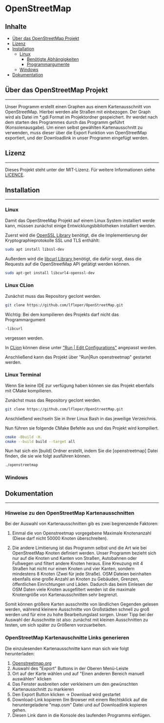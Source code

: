 # OpenStreetMap

## Inhalte

- [Über das OpenStreetMap Projekt](#ueber)
- [Lizenz](#lizenz)
- [Installation](#installation)
    - [Linux](#installationlinux)
        - [Benötigte Abhängigkeiten]()
        - [Programmargumente]()
    - [Windows](#installationwindoof)
- [Dokumentation](#dokumentation)

<a name="ueber"></a>
## Über das OpenStreetMap Projekt
---

Unser Programm erstellt einen Graphen aus einem Kartenausschnitt von OpenStreetMap. Hierbei werden alle Straßen mit einbezogen. Der Graph wird als Datei im *.gdi Format im Projektordner gespeichert. Ihr werdet nach dem starten des Programmes durch das Programm geführt (Konsolenausgabe). Um einen selbst gewählten Kartenausschnitt zu verwenden, muss dieser über die Export Funktion von OpenStreetMap exportiert, und der Downloadlink in unser Programm eingefügt werden.

<a name="lizenz"></a>

## Lizenz

---

Dieses Projekt steht unter der MIT-Lizenz. Für weitere Informationen siehe [LICENCE](https://github.com/lfleper/OpenStreetMap/blob/master/LICENCE).

<a name="installation"></a>

## Installation

---

<a name="installationlinux"></a>

### Linux

Damit das OpenStreeMap Projekt auf einem Linux System installiert werde kann, müssen zunächst einige Entwicklungsbibliotheken installiert werden.

Zuerst wird die [OpenSSL Library](https://packages.debian.org/de/jessie/libssl-dev) benötigt, die die Implementierung der Kryptographieprotokolle SSL und TLS enthählt:

```bash
sudo apt install libssl-dev
```

Außerdem wird die [libcurl Library ](https://curl.se/libcurl/) benötigt, die dafür sorgt, dass die Requests auf die OpenStreetMap API getätigt werden können.

```bash
sudo apt-get install libcurl4-openssl-dev
```

<a name="installationwindoof"></a>

### Linux CLion

Zunächst muss das Repository geclont werden.

```bash
git clone https://github.com/lfleper/OpenStreetMap.git
```

Wichtig: Bei dem kompilieren des Projekts darf nicht das Programmargument

```bash
-libcurl
```

vergessen werden.

In [CLion](https://www.jetbrains.com/de-de/clion/) können diese unter ["Run | Edit Configurations"](https://www.jetbrains.com/help/clion/run-debug-configuration.html) angepasst werden.

Anschließend kann das Projekt über "Run|Run openstreetmap" gestartet werden.

### Linux Terminal

Wenn Sie keine IDE zur verfügung haben können sie das Projekt ebenfalls mit CMake kompilieren.

Zunächst muss das Repository geclont werden.

```bash
git clone https://github.com/lfleper/OpenStreetMap.git
```

Anschließend wechseln Sie in Ihrer Linux Bash in das jeweilige Verzeichnis.

Nun führen sie folgende CMake Befehle aus und das Projekt wird kompiliert.

```bash
cmake -Bbuild -H.
cmake --build build --target all
```

Nun hat sich ein [build] Ordner erstellt, indem Sie die [openstreetmap] Datei finden, die sie wie folgt ausführen können.

```bash
./openstreetmap
```

### Windows

<a name="dokumentation"></a>

## Dokumentation

---

### Hinweise zu den OpenStreetMap Kartenausschnitten

Bei der Auswahl von Kartenausschnitten gib es zwei begrenzende Faktoren:

1. Einmal die von Openstreetmap vorgegebene Maximale Knotenanzahl (Diese darf nicht 50000 Knoten überschreiten).

2. Die andere Limitierung ist das Programm selbst und die Art wie bei OpenStreetMap Knoten definiert werden. Unser Programm bezieht sich nur auf die Knoten und Kanten von Straßen, Autobahnen oder Fußwegen und filtert andere Knoten heraus. Eine Kreuzung mit 4 Straßen hat nicht nur einen Knoten und vier Kanten, sondern mindestens 8 Knoten (Zwei für jede Straße). OSM Dateien beinhalten ebenfalls eine große Anzahl an Knoten zu Gebäuden, Grenzen, öffentlichen Einrichtungen und Läden. Dadurch das beim Einlesen der OSM Daten viele Knoten ausgefiltert werden ist die maximale Knotengröße von Kartenausschnitten sehr begrenzt.

Somit können größere Karten ausschnitte von ländlichen Gegenden gelesen werden, während kleinere Ausschnitte von Großstädten schnell zu groß werden und für eine zu hohe Bearbeitungslast sorgen.
Unser Tipp bei der Auswahl der Ausschnitte ist also: zunächst mit kleinen Ausschnitten zu testen, um sich später zu Größeren vorzuarbeiten.

### OpenStreetMap Kartenauschnitte Links generieren

Die einzulesenden Kartenausschnitte kann man sich wie folgt herunterladen:

1. [Openstreetmap.org](https://openstreetmap.org)
2. Auswahl des "Export" Buttons in der Oberen Menü-Leiste
3. Ort auf der Karte wählen und auf "Einen anderen Bereich manuell auswählen" klicken
4. Das Fenster ausbreiten oder verkleinern um den gewünschten Kartenausschnitt zu markieren
5. Den Export Button klicken -> Download wird gestartet
6. Download-Link kopieren (Im Browser mit einem Rechtsklick auf die heruntergeladene "map.osm" Datei und auf Downloadlink kopieren gehen.
7. Diesen Link dann in die Konsole des laufenden Programms einfügen.
